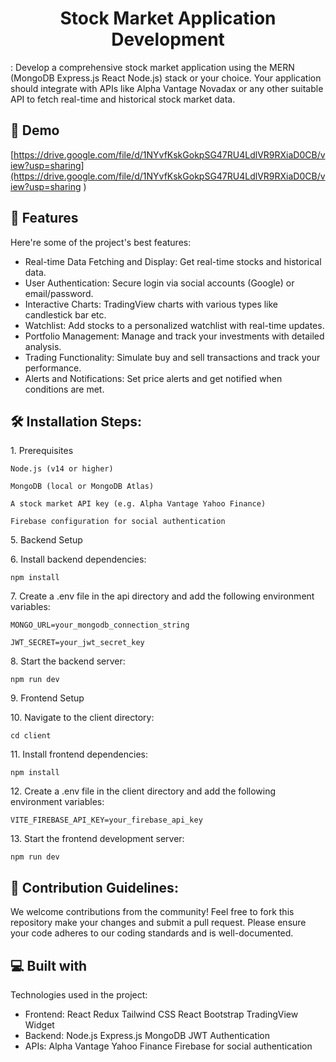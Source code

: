 <h1 align="center" id="title">Stock Market Application Development</h1>



<p id="description">: Develop a comprehensive stock market application using the MERN (MongoDB Express.js React Node.js) stack or your choice. Your application should integrate with APIs like Alpha Vantage Novadax or any other suitable API to fetch real-time and historical stock market data.</p>

<h2>🚀 Demo</h2>

[https://drive.google.com/file/d/1NYvfKskGokpSG47RU4LdlVR9RXiaD0CB/view?usp=sharing](https://drive.google.com/file/d/1NYvfKskGokpSG47RU4LdlVR9RXiaD0CB/view?usp=sharing )

  
  
<h2>🧐 Features</h2>

Here're some of the project's best features:

*   Real-time Data Fetching and Display: Get real-time stocks and historical data.
*   User Authentication: Secure login via social accounts (Google) or email/password.
*   Interactive Charts: TradingView charts with various types like candlestick bar etc.
*   Watchlist: Add stocks to a personalized watchlist with real-time updates.
*   Portfolio Management: Manage and track your investments with detailed analysis.
*   Trading Functionality: Simulate buy and sell transactions and track your performance.
*   Alerts and Notifications: Set price alerts and get notified when conditions are met.

<h2>🛠️ Installation Steps:</h2>

<p>1. Prerequisites</p>

```
Node.js (v14 or higher)
```

```
MongoDB (local or MongoDB Atlas)
```

```
A stock market API key (e.g. Alpha Vantage Yahoo Finance)
```

```
Firebase configuration for social authentication
```

<p>5. Backend Setup</p>

<p>6. Install backend dependencies:</p>

```
npm install
```

<p>7. Create a .env file in the api directory and add the following environment variables:</p>

```
MONGO_URL=your_mongodb_connection_string 

JWT_SECRET=your_jwt_secret_key

```

<p>8. Start the backend server:</p>

```
npm run dev
```

<p>9. Frontend Setup</p>

<p>10. Navigate to the client directory:</p>

```
cd client
```

<p>11. Install frontend dependencies:</p>

```
npm install
```

<p>12. Create a .env file in the client directory and add the following environment variables:</p>

```
VITE_FIREBASE_API_KEY=your_firebase_api_key
```

<p>13. Start the frontend development server:</p>

```
npm run dev
```



<h2>🍰 Contribution Guidelines:</h2>

We welcome contributions from the community! Feel free to fork this repository make your changes and submit a pull request. Please ensure your code adheres to our coding standards and is well-documented.

  
  
<h2>💻 Built with</h2>

Technologies used in the project:

*   Frontend: React Redux Tailwind CSS React Bootstrap TradingView Widget
*   Backend: Node.js Express.js MongoDB JWT Authentication
*   APIs: Alpha Vantage Yahoo Finance Firebase for social authentication
